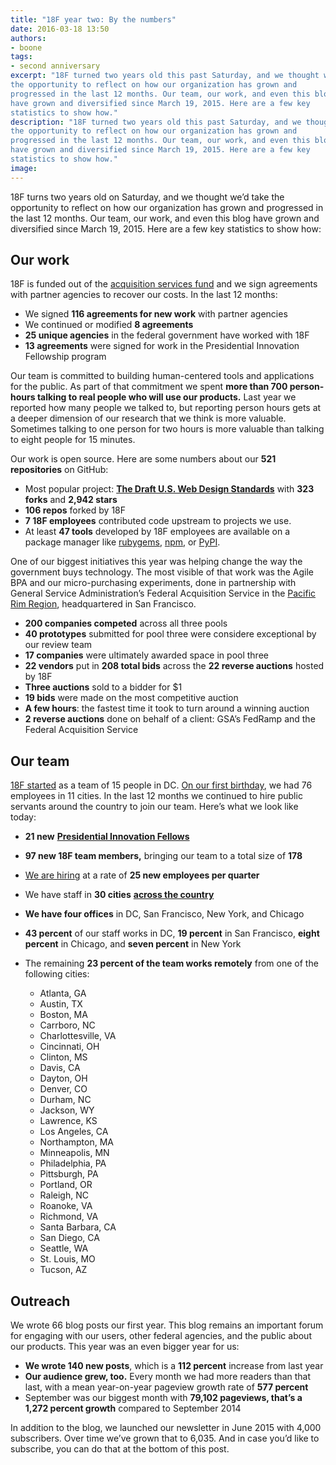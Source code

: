```yaml
---
title: "18F year two: By the numbers"
date: 2016-03-18 13:50
authors:
- boone
tags:
- second anniversary
excerpt: "18F turned two years old this past Saturday, and we thought we’d take
the opportunity to reflect on how our organization has grown and
progressed in the last 12 months. Our team, our work, and even this blog
have grown and diversified since March 19, 2015. Here are a few key
statistics to show how."
description: "18F turned two years old this past Saturday, and we thought we’d take
the opportunity to reflect on how our organization has grown and
progressed in the last 12 months. Our team, our work, and even this blog
have grown and diversified since March 19, 2015. Here are a few key
statistics to show how."
image:
---
```


18F turns two years old on Saturday, and we thought we’d take
the opportunity to reflect on how our organization has grown and
progressed in the last 12 months. Our team, our work, and even this blog
have grown and diversified since March 19, 2015. Here are a few key
statistics to show how:

Our work
--------

18F is funded out of the [acquisition services
fund](http://www.gsa.gov/portal/content/182815) and we sign agreements
with partner agencies to recover our costs. In the last 12 months:

-   We signed **116 agreements for new work** with partner agencies
-   We continued or modified **8 agreements**
-   **25 unique agencies** in the federal government have worked with 18F
-   **13 agreements** were signed for work in the Presidential Innovation Fellowship program

Our team is committed to building human-centered tools and applications
for the public. As part of that commitment we spent **more than 700
person-hours talking to real people who will use our products.** Last
year we reported how many people we talked to, but reporting person
hours gets at a deeper dimension of our research that we think is more
valuable. Sometimes talking to one person for two hours is more valuable
than talking to eight people for 15 minutes.

Our work is open source. Here are some numbers about our **521
repositories** on GitHub:

-   Most popular project: [**The Draft U.S. Web Design Standards**](https://github.com/18F/web-design-standards) with **323 forks** and **2,942 stars**
-   **106 repos** forked by 18F
-   **7 18F employees** contributed code upstream to projects we use.
-   At least **47 tools** developed by 18F employees are available on a package manager like [rubygems](https://rubygems.org), [npm](https://www.npmjs.com/), or [PyPI](https://pypi.python.org/pypi).

One of our biggest initiatives this year was helping change the way the
government buys technology. The most visible of that work was the Agile
BPA and our micro-purchasing experiments, done in partnership with
General Service Administration’s Federal Acquisition Service in the
[Pacific Rim Region](http://www.gsa.gov/portal/content/104695),
headquartered in San Francisco.

-   **200 companies competed** across all three pools
-   **40 prototypes** submitted for pool three were considere exceptional by our review team
-   **17 companies** were ultimately awarded space in pool three
-   **22 vendors** put in **208 total bids** across the **22 reverse auctions** hosted by 18F
-   **Three auctions** sold to a bidder for $1
-   **19 bids** were made on the most competitive auction
-   **A few hours**: the fastest time it took to turn around a winning auction
-   **2 reverse auctions** done on behalf of a client: GSA’s FedRamp and the Federal Acquisition Service

Our team
--------

[18F started](https://18f.gsa.gov/2014/03/19/hello-world-we-are-18f/)
as a team of 15 people in DC. [On our first
birthday](https://18f.gsa.gov/2015/03/19/18f-by-the-numbers/), we had
76 employees in 11 cities. In the last 12 months we continued to hire
public servants around the country to join our team. Here’s what we look
like today:

-   **21 new** [**Presidential Innovation Fellows**](https://presidentialinnovationfellows.gov/)
-   **97 new 18F team members,** bringing our team to a total size of **178**
-   [We are hiring](https://join.18f.gov) at a rate of **25 new employees per quarter**
-   We have staff in **30 cities** [**across the country**](https://18f.gsa.gov/2015/10/15/best-practices-for-distributed-teams/)
-   **We have four offices** in DC, San Francisco, New York, and Chicago
-   **43 percent** of our staff works in DC, **19 percent** in San Francisco, **eight percent** in Chicago, and **seven percent** in New York
-   The remaining **23 percent of the team works remotely** from one of the following cities:

    -   Atlanta, GA
    -   Austin, TX
    -   Boston, MA
    -   Carrboro, NC
    -   Charlottesville, VA
    -   Cincinnati, OH
    -   Clinton, MS
    -   Davis, CA
    -   Dayton, OH
    -   Denver, CO
    -   Durham, NC
    -   Jackson, WY
    -   Lawrence, KS
    -   Los Angeles, CA
    -   Northampton, MA
    -   Minneapolis, MN
    -   Philadelphia, PA
    -   Pittsburgh, PA
    -   Portland, OR
    -   Raleigh, NC
    -   Roanoke, VA
    -   Richmond, VA
    -   Santa Barbara, CA
    -   San Diego, CA
    -   Seattle, WA
    -   St. Louis, MO
    -   Tucson, AZ

Outreach
--------

We wrote 66 blog posts our first year. This blog remains an important
forum for engaging with our users, other federal agencies, and the
public about our products. This year was an even bigger year for us:

-   **We wrote 140 new posts**, which is a **112 percent** increase from last year
-   **Our audience grew, too.** Every month we had more readers than that last, with a mean year-on-year pageview growth rate of **577 percent**
-   September was our biggest month with **79,102 pageviews, that’s a 1,272 percent growth** compared to September 2014

In addition to the blog, we launched our newsletter in June 2015 with
4,000 subscribers. Over time we’ve grown that to 6,035. And in case
you’d like to subscribe, you can do that at the bottom of this post.
